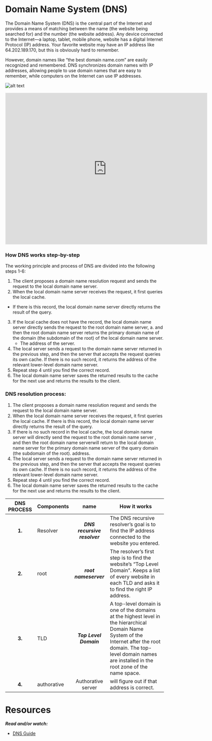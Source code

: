 Domain Name System (DNS)
========================
<p>
The Domain Name System (DNS) is the central part of the Internet and provides a means of matching between the name (the website being searched for) and the number (the website address). Any device connected to the Internet—a laptop, tablet, mobile phone, website has a digital Internet Protocol (IP) address. Your favorite website may have an IP address like 64.202.189.170, but this is obviously hard to remember.

However, domain names like “the best domain name.com” are easily recognized and remembered. DNS synchronizes domain names with IP addresses, allowing people to use domain names that are easy to remember, while computers on the Internet can use IP addresses.
</p>

![alt text](https://app.mural.co/embed/9548f29e-68de-40ca-bed7-9f04fb297b37)

<iframe src='https://app.mural.co/embed/9548f29e-68de-40ca-bed7-9f04fb297b37'
        width='100%'
        height='480px'
        style='min-width: 640px; min-height: 480px; background-color: #f4f4f4; border: 1px solid #efefef'
        sandbox='allow-same-origin allow-scripts allow-modals allow-popups allow-popups-to-escape-sandbox'>
</iframe>


### How DNS works step-by-step

The working principle and process of DNS are divided into the following steps 1-6:

1. The client proposes a domain name resolution request and sends the request to the local domain name server.
2.  When the local domain name server receives the request, it first queries the local cache.
  * If there is this record, the local domain name server directly returns the result of the query.
3. If the local cache does not have the record, the local domain name server directly sends the request to the root domain name server,
  a. and then the root domain name server returns the primary domain name of the domain (the subdomain of the root) of the local domain name server.
    * The address of the server.
4. The local server sends a request to the domain name server returned in the previous step, and then the server that accepts the request queries its own cache. If there is no such record, it returns the address of the relevant lower-level domain name server.
5. Repeat step 4 until you find the correct record.
6. The local domain name server saves the returned results to the cache for the next use and returns the results to the client.

### DNS resolution process:
1. The client proposes a domain name resolution request and sends the request to the local domain name server.
2. When the local domain name server receives the request, it first queries the local cache. If there is this record, the local domain name server directly returns the result of the query.
3. If there is no such record in the local cache, the local domain name server will directly send the request to the root domain name server , and then the root domain name serverwill return to the local domain name server for the primary domain name server of the query domain (the subdomain of the root). address.
4. The local server sends a request to the domain name server returned in the previous step, and then the server that accepts the request queries its own cache. If there is no such record, it returns the address of the relevant lower-level domain name server.
5. Repeat step 4 until you find the correct record.
6. The local domain name server saves the returned results to the cache for the next use and returns the results to the client.



DNS PROCESS| Components | name | How it works|
|:--:|:---|:---:|------|
|**1.**| Resolver | ***DNS recursive resolver*** | The DNS recursive resolver’s goal is to find the IP address connected to the website you entered. |
|**2.**| root | ***root nameserver*** | The resolver’s first step is to find the website’s “Top Level Domain”. Keeps a list of every website in each TLD and asks it to find the right IP address. |
|**3.**| TLD | ***Top Level Domain*** | A top-level domain is one of the domains at the highest level in the hierarchical Domain Name System of the Internet after the root domain. The top-level domain names are installed in the root zone of the name space. |
|**4.**| authorative | Authorative server | will figure out if that address is correct. |

Resources
=======

***Read and/or watch:***

* [DNS Guide](https://theencarta.com/how-dns-works-step-by-step/#How_dns_works_step_by_step)
